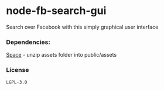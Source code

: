 # node-fb-search-gui
Search over Facebook with this simply graphical user interface

### Dependencies:
[Space](https://elements.envato.com/space-responsive-admin-dashboard-template-A9REUB) - unzip assets folder into public/assets


### License
```
LGPL-3.0
```
